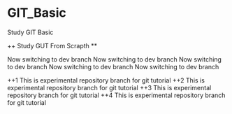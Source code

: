 # GIT_Basic
Study GIT Basic

++ Study GUT From Scrapth **

 Now switching to dev branch
 Now switching to dev branch
  Now switching to dev branch
   Now switching to dev branch Now switching to dev branch

++1 This is experimental repository branch for git tutorial
++2 This is experimental repository branch for git tutorial
++3 This is experimental repository branch for git tutorial
++4 This is experimental repository branch for git tutorial


